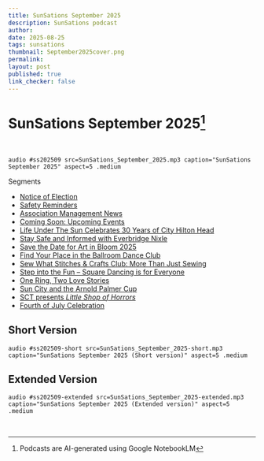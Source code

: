 ```yaml
---
title: SunSations September 2025
description: SunSations podcast
author: 
date: 2025-08-25
tags: sunsations
thumbnail: September2025cover.png
permalink:
layout: post
published: true
link_checker: false
---
```


# SunSations September 2025[^1]

<br/>

`audio #ss202509 src=SunSations_September_2025.mp3 caption="SunSations September 2025" aspect=5 .medium`

Segments
- [Notice of Election](ss202509/play/1:24/1:55/)
- [Safety Reminders](ss202509/play/9:45/11:17/)
- [Association Management News](ss202509/play/12:15/12:56/)
- [Coming Soon: Upcoming Events](ss202509/play/5:34/6:25/)
- [Life Under The Sun Celebrates 30 Years of City Hilton Head](ss202509/play/1:55/5:32/)
- [Stay Safe and Informed with Everbridge Nixle](ss202509/play/11:18/12:13/)
- [Save the Date for Art in Bloom 2025](ss202509/play/6:47/7:16/)
- [Find Your Place in the Ballroom Dance Club](ss202509/play/8:16/8:46/)
- [Sew What Stitches & Crafts Club: More Than Just Sewing](ss202509/play/7:53/8:15/)
- [Step into the Fun – Square Dancing is for Everyone](ss202509/play/8:45/9:16/)
- [One Ring, Two Love Stories](ss202509/play/12:59/13:37/)
- [Sun City and the Arnold Palmer Cup](ss202509/play/13:38/14:00/)
- [SCT presents *Little Shop of Horrors*](ss202509/play/7:16/7:48/)
- [Fourth of July Celebration](ss202509/play/14:00//)

## Short Version

`audio #ss202509-short src=SunSations_September_2025-short.mp3 caption="SunSations September 2025 (Short version)" aspect=5 .medium`

## Extended Version

`audio #ss202509-extended src=SunSations_September_2025-extended.mp3 caption="SunSations September 2025 (Extended version)" aspect=5 .medium`

<br/>

[^1]: Podcasts are AI-generated using Google NotebookLM
